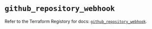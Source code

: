# `github_repository_webhook`

Refer to the Terraform Registory for docs: [`github_repository_webhook`](https://registry.terraform.io/providers/integrations/github/5.33.0/docs/resources/repository_webhook).
